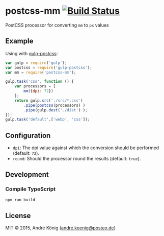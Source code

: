# postcss-mm [![Build Status](https://travis-ci.org/furny/postcss-mm.svg?branch=master)](https://travis-ci.org/furny/postcss-mm)

PostCSS processor for converting `mm` to `px` values

## Example

Using with [gulp-postcss](https://github.com/postcss/gulp-postcss):

```js
var gulp = require('gulp');
var postcss = require('gulp-postcss');
var mm = require('postcss-mm');

gulp.task('css', function () {
    var processors = [
        mm({dpi: 72})
    ];
    return gulp.src('./src/*.css')
        .pipe(postcss(processors) )
        .pipe(gulp.dest('./dist') );
});
gulp.task('default',['webp', 'css']);
```

## Configuration

  * `dpi`: The dpi value against which the conversion should be performed (default: `72`).
  * `round`: Should the processor round the results (default: `true`).

## Development

### Compile TypeScript

```sh
npm run build
```

## License

MIT © 2015, André König (andre.koenig@posteo.de)
